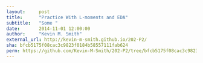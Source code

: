 ```yaml
---
layout:     post
title:      "Practice With L-moments and EDA"
subtitle:   "Some "
date:       2014-11-01 12:00:00
author:     "Kevin M. Smith"
external_url: http://kevin-m-smith.github.io/202-P2/
sha: bfcb5175f08cac3c9823f0184b58557111fab624
perm: https://github.com/Kevin-M-Smith/202-P2/tree/bfcb5175f08cac3c9823f0184b58557111fab624
---
```

